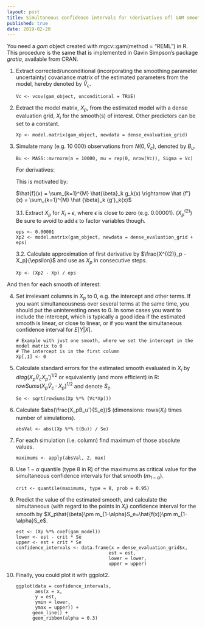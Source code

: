 ```yaml
---
layout: post
title: Simultaneous confidence intervals for (derivatives of) GAM smooths
published: true
date: 2019-02-20
---
```


You need a *gam* object created with mgcv::gam(method = “REML”) in R. This procedure is the same that is implemented in Gavin Simpson’s package *gratia*, available from CRAN.

1. Extract corrected/unconditional (incorporating the smoothing parameter uncertainty) covariance matrix of the estimated parameters from the model, hereby denoted by $\hat{V}_c$. 

    ```
   Vc <- vcov(gam_object, unconditional = TRUE) 
   ```

2. Extract the model matrix, $X_p$, from the estimated model with a dense evaluation grid, $X_i$ for the smooth(s) of interest. Other predictors can be set to a constant. 

    ```
   Xp <- model.matrix(gam_object, newdata = dense_evaluation_grid)
   ```

3. Simulate many (e.g. 10 000) observations from $N(0,\hat{V}_c)$, denoted by $B_u$.

   ```
   Bu <- MASS::mvrnorm(n = 10000, mu = rep(0, nrow(Vc)), Sigma = Vc)
   ```

    For derivatives:

    This is motivated by: 
    <div>$\hat{f}(x) = \sum_{k=1}^{M} \hat{\beta}_k g_k(x) \rightarrow \hat {f’} (x) = \sum_{k=1}^{M} \hat {\beta}_k {g’}_k(x)$</div>

    3.1. Extract $X_p$ for $X_i + \epsilon$, where $\epsilon$ is close to zero (e.g. 0.00001). ($X^{(2)}_p$) Be sure to avoid to add $\epsilon$ to factor variables though. 

    ```
    eps <- 0.00001
    Xp2 <- model.matrix(gam_object, newdata = dense_evaluation_grid + eps)
    ```

    3.2. Calculate approximation of first derivative by 
          $\frac{X^{(2)}_p - X_p}{\epsilon}$
          and use as $X_p$ in consecutive steps. 
      
    ```
    Xp <- (Xp2 - Xp) / eps
    ```

And then for each smooth of interest:

4. Set irrelevant columns in $X_p$ to 0, e.g. the intercept and other terms. If you want simultaneousness over several terms at the same time, you should put the uninteresting ones to 0. In some cases you want to include the intercept, which is typically a good idea if the estimated smooth is linear, or close to linear, or if you want the simultaneous confidence interval for $E[{Y}|{X}]$.

    ```
   # Example with just one smooth, where we set the intercept in the model matrix to 0
   # The intercept is in the first column
   Xp[,1] <- 0
   ```

5. Calculate standard errors for the estimated smooth evaluated in $X_i$ by $diag(X_p\hat{V}_cX_p')^{1/2}$ or equivalently (and more efficient) in R: $rowSums(X_p\hat{V}_c\cdot X_p)^{1/2}$ and denote $S_e$.

    ```
   Se <- sqrt(rowSums(Xp %*% (Vc*Xp)))
   ```

6. Calculate $abs(\frac{X_pB_u'}{S_e})$ (dimensions: rows($X_i$) times number of simulations).

    ```
   absVal <- abs((Xp %*% t(Bu)) / Se)
   ```

7. For each simulation (i.e. column) find maximum of those absolute values.

    ```
   maximums <- apply(absVal, 2, max)
   ```

8. Use $1-\alpha$ quantile (type 8 in R) of the maximums as critical value for the simultaneous confidence intervals for that smooth ($m_{1-\alpha}$).

    ```
   crit <- quantile(maximums, type = 8, prob = 0.95)
   ```

9. Predict the value of the estimated smooth, and calculate the simultaneous (with regard to the points in $X_i$) confidence interval for the smooth by $X_p\hat{\beta}\pm m_{1-\alpha}S_e=\hat{f(x)}\pm m_{1-\alpha}S_e$.

    ```
   est <- (Xp %*% coef(gam_model))
   lower <- est - crit * Se
   upper <- est + crit * Se
   confidence_intervals <- data.frame(x = dense_evaluation_grid$x, 
                                      est = est, 
                                      lower = lower, 
                                      upper = upper)
   ```

10. Finally, you could plot it with ggplot2.

    ```
    ggplot(data = confidence_intervals, 
           aes(x = x, 
           y = est, 
           ymin = lower, 
           ymax = upper)) + 
          geom_line() + 
          geom_ribbon(alpha = 0.3)
    ```
